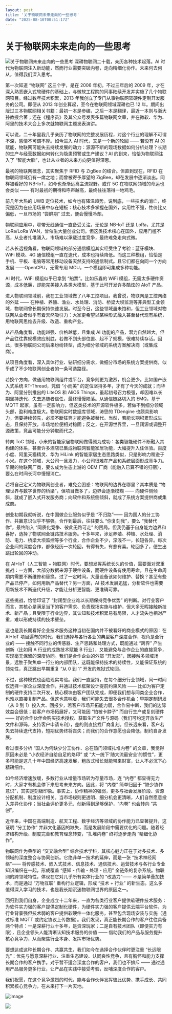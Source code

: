```yaml
---
layout: post
title: '关于物联网未来走向的一些思考'
date: "2025-08-10T00:51:17Z"
---
```

关于物联网未来走向的一些思考
==============

![关于物联网未来走向的一些思考](https://img2024.cnblogs.com/blog/11611/202508/11611-20250808155532934-1692911912.png) 深耕物联网二十载，亲历各种技术起落。AI 时代为物联网注入新动能，然而行业需要突破内卷，走向精细化协作。未来何去何从，值得我们深入思考。

第一次知道 “物联网” 这三个字，是在 2006 年初。不过三年后的 2009 年，才在深入熟悉嵌入式软硬件的基础上，与微软工程院的同事陆续开发并实施了几个物联网项目。经过数年技术积累，2013 年我创立了专门从事物联网软硬件定制开发服务的公司。即便从 2013 年创业算起，至今在物联网领域深耕也已 12 年。期间出版过三本物联网相关书籍：最初一本是参编，之后一本是翻译，最近一本则与浙大孙教授合著；还在《程序员》及其公众号发表多篇物联网文章，并在微软、华为、阿里的技术大会上多次就物联网主题发表演讲。

可以说，二十年里我几乎亲历了物联网的完整发展历程，对这个行业的理解不可谓不深，感情不可谓不厚。如今进入 AI 时代，又是一个新的轮回 —— 若没有 AI 的赋能，物联网可能失去持续发展的动力：源源不断的现场数据如何分析处理？长期的生产与经营数据如何转化为隐患预警或生产建议？AI 的到来，恰恰为物联网注入了 “智能大脑”，也让从业者的未来方向更值得深思。

最初的物联网概念，其实聚焦于 RFID 与 ZigBee 的结合。但直到现在，RFID 在物联网领域仍有一席之地；而曾被寄予厚望的 ZigBee，却在发展中逐渐淡出。同样被看好的 NB-IoT，如今也渐渐远离主流视野。或许 5G 在物联网领域的命运也会类似 —— 有时最初的期待和呼声越高，最终往往落得一地鸡毛。

前几年大热的 UWB 定位技术，如今也有降温趋势。说到底，一些技术的消亡，终究是因为在应用场景中存在短板：核心技术多掌握在国外，实用性不强，性价比又偏低，一旦市场的 “尝鲜期” 过去，便会慢慢冷却。

物联网应用中，窄带无线通信一直备受关注，无论是 NB-IoT 还是 LoRa，尤其是 LoRa/LoRa WAN，曾催生大量创业公司。但这类技术核心在国外，应用门槛不高，从业者扎堆涌入，市场难以承载过度竞争，最终难免走向式微。

若从长远视角看，物联网领域的部分通信模组其实经受住了考验：蓝牙模块、WiFi 模块、4G 通信模组一直在迭代，成本也持续降低。而这三种模组，恰恰是手机、平板、电脑等常用移动设备天然支持的通信制式。且它们都在向同一个方向发展 ——OpenCPU，无需专用 MCU，一个模组即可集成多种功能。

AI 时代，WiFi 模组似乎已拿到 “船票”。比如乐鑫的 WiFi 模组，无需太多硬件资源，成本低廉，却能完美接入各类大模型，基于此可开发许多酷炫的 AIoT 产品。

进入物联网领域前，我在工业领域做了八年工控项目。我曾说，物联网是工控网络的外延 —— 在种植、养殖、渔业、水处理、消防、桥梁大坝监测等非典型工业领域，物联网曾长期保持快速发展。时至今日，这些领域虽未饱和，但工业领域对物联网从业者似乎有着天然吸引力：大家更希望以某种形式融入甚至替代现有系统，用物联网思维去升级、改造、重构产业。

从产品角度看，功能越强、价格越低，且集成 AI 功能的产品，潜力自然越大。但产品往往靠规模效应制胜，若做不到头部位置、起不了规模，很难持续存活。因此，很多物联网公司后来纷纷转型，成为细分领域的系统方案解决商（或集成商）。

从项目角度看，深入具体行业、钻研细分需求，做细分市场的系统方案提供商，似乎成了不少物联网创业者的一条可选路径。

若换个方向，做通用物联网组件或平台，竞争则更为激烈，机会更少。比如国产嵌入式系统 RT-Thread，凭借 “小而美” 的定位坚持多年，才有了今天的成就；而华为、阿里分别推出的 LiteOS 和 AliOS Things，虽起初号召力极强，却因难以长期坚持迭代、失去追随者信任，最终慢慢陨落。从通信链路切入的 EMQ，基于 MQTT 起家，虽有一定影响力，但这类技术的开源软件极多，若做不到细分领域头部，盈利难度极大。物联网实时数据库领域，涛思的 TDengine 也颇具影响力，但要持续领先，必须不断狂奔才能避免被替代。当然，若能长期积累形成生态，且保持开放，市场地位便相对稳固；反之，在开源世界里，一旦闭源或调整开源政策，竞品可能分分钟取而代之。

转向 ToC 领域，小米的智能家居物联网做得颇为成功：各类智能硬件不断融入其构建的体系，甚至许多酒店已集成物联网智能家居功能，大幅提升入住体验。百度小度、阿里天猫精灵、华为 HiLink 的智能家居生态思路类似，只是影响力稍逊于小米。在这个领域，大公司一旦发力，小公司很难在产品和系统层面形成竞争力。早期的物联网厂商，要么成为生态上游的 OEM 厂商（能融入已算不错的归宿），要么在时间长河中慢慢消亡。

若将自己定义为物联网创业者，难免会困惑：物联网的边界在哪里？其本质是 “物理世界与数字世界的桥梁”，但项目做多了，边界会逐渐模糊 —— 向硬件侧倾斜，就成了嵌入式开发服务商；向软件和系统侧倾斜，就成了系统方案提供商或集成商。

创业初期我就听说，在中国做企业服务似乎是 “不归路”—— 因为国人的分工协作、共赢意识似乎不够强。合作到最后，往往要么 “你复刻我”，要么 “我替代你”，最终陷入 “同质化竞争、彼此无路可走” 的困局。但我仍基于自身能力边界和喜好，选择了物联网全链路技术服务。十多年来，涉足养殖、种植、水处理、消防、电力、桥梁大坝监控等多个行业，合作企业不少，深浅不一，长短各异。每次企业间的深度合作，都像经历一次轮回，有得有失，有悲有喜。轮回多了，便生出跳出轮回的冲动。

在 AI+IoT（人工智能 + 物联网）时代，要想发挥系统长久的价值，需要面对双重挑战：一方面，大部分数据来源于硬件设备，而硬件设备有使用寿命，且在生命周期内需要不断维修和替换。过了一定时间，大量设备该如何维护、替换？甚至有些产品已停产，如何用新产品替代？另一方面，AI 技术发展迅猛，分析软件也需要用新技术不断迭代升级，才能让分析更智能、更准确可靠。

这些挑战，恰恰印证了 “封闭型企业难以长期保持竞争优势” 的判断。对行业客户而言，其核心是满足当下的客户需求、负责现场实施与维护，但大多无暇接触新技术、新产品；且受限于行业边界，其认知和技术积累易有局限，人才流失也相对严重，难以形成持续的技术壁垒。

这也是我长期看好企业技术服务这种当初在国内并不被看好的商业模式的原因：在 AI+IoT 项目遍布的时代，我们选择与各行各业的典型客户深度合作，视角是全行业的 —— 接触不同行业的传感器、生产思路和处理方式，既能通过 “跨界” 产生创新（比如用 A 行业的成熟技术赋能 B 行业），又能避免与合作企业的直接竞争，实现毫无保留的深度协同。我们是合作企业的外部 “开发部”，因接触多领域场景，远胜于聚焦单一行业的内部团队，这既能保持技术的持续性，又能保证系统的领先性，真正跳出早期重复 “从 0 到 1” 开发的炼狱式轮回。

不过，这种模式也面临现实考验。我们一直坚持，在每个细分行业领域，同一时间仅选择一家企业深度合作，并通过技术框架设计提前约束风险 —— 比如为客户定制的硬件支持二次开发，核心模块由客户团队完成，即便我们想与同类企业合作，也难以直接复制产品。但这也意味着，我们可能失去很多合作机会：早期定制研发（从 0 到 1）投入大、回报少，若客户市场开拓能力弱，合作易中断，我们的边际效益会很低；若客户市场拓展好，又可能因 “怕被卡脖子” 而自行生产或复刻硬件 —— 好的合作伙伴会购买技术授权、获取生产文件与源码（我们可约定开放生产文件和源码，支持客户申请专利），差的则直接找厂商复刻。但长远来看，客户若失去持续迭代支持，短期优势终将丧失；而我们的合作意愿也会降低，制约自身发展。

看过很多分析 “国人为何缺少分工协作、总在热门领域扎堆内卷” 的文章，我觉得原因未必是 “小农经济自给自足的烙印” 或 “大一统下‘随大流最安全’的惯性”，更多可能是这几十年中国经济高速发展，粗放式增长就能带来财富，让人不必沉下心精耕细作。

如今经济增速放缓，多数行业从增量市场转为存量市场，连 “内卷” 都显得无力时，大家才有机会停下来思考未来方向。因此，将 “内卷” 简单归因于 “缺少协作意识”，其实是刻板印象。事实上，协作精神的强弱，更多与社会发展阶段、资源分配机制、制度设计相关。当市场规则更透明、细分机会更清晰，人们自然愿意投入差异化协作；当社会评价更多元、创新得到足够保护，“内卷” 也会转向 “共创”。

近年来，中国在高端制造、航天工程、数字经济等领域的协作能力已显著提升，这证明 “分工协作” 并非文化基因的缺失，而是发展阶段中需要优化的问题。随着经济结构升级、制度完善和教育理念转变，“扎堆内卷” 终将逐步走向 “精细化协作”。

物联网作为典型的 “交叉融合型” 综合技术学科，其核心魅力正在于对多技术、多领域的深度整合与协同创新。它绝非单一技术的延伸，而是一张 “技术神经网络”—— 将传感技术、嵌入式技术、信息技术、通信技术、运营技术与各行业专业知识编织在一起，形成覆盖 “感知 - 传输 - 处理 - 应用” 全链条的复杂系统。物联网的跨领域特性，体现在它对几乎所有实体行业的 “改造力”—— 不是简单叠加技术，而是通过 “万物互联” 重构行业逻辑，形成 “技术 + 行业” 的新生态。这么多值得深入学习的技术，也是我长期沉迷物联网世界的原因之一。

回归到我们自身，企业成立十二年来，一直为各类行业客户提供软硬件技术服务：为软件实力强的客户提供定制化硬件，为硬件实力强的客户提供云端平台软件，为行业背景强但技术弱的客户提供软硬件一体化服务，甚至包含现场安装与实施（通过标准 MQTT 或约定协议上传数据）。我们发现，真正能长期合作的客户往往具备两个特点：一是深耕行业十多年，是资深玩家；二是自有技术团队（即便实力有限），且企业领头人能清晰认知技术服务的价值 —— 借助我们的产品与服务提升核心竞争力，从而聚焦行业本身、发挥市场优势。

要想达成这种长期合作、共赢共生，我们如今在选择合作伙伴时更注重 “长远眼光”：优先与愿意深耕行业、注重生态建设、认同良性竞争，且有胸怀和能力支撑长期合作的客户携手。对于暂不适合深度合作的客户，我们也不排斥 —— 通过通用产品服务更多行业，让产品在实践中接受考验，反哺深度合作的客户。

我们祝愿，在这个竞争激烈的时代，能与合作伙伴发挥彼此优势、携手成长、共同积累核心竞争力，在未来打下一片天地。

![image](https://img2024.cnblogs.com/blog/11611/202508/11611-20250808153716588-1972673576.png)

[![](http://service.t.sina.com.cn/widget/qmd/1804832611/0cef0e67/1.png)](http://weibo.com/u/1804832611?s=6uyXnP)